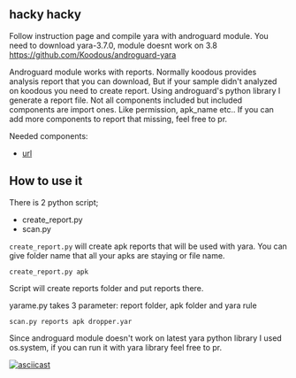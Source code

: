 ## hacky hacky 

Follow instruction page and compile yara with androguard module. You need to download yara-3.7.0, module doesnt work on 3.8
https://github.com/Koodous/androguard-yara

Androguard module works with reports. Normally koodous provides analysis report that you can download, But if your sample didn't analyzed on koodous you need to create report. Using androguard's python library I generate a report file. Not all components included but included components are import ones. Like permission, apk_name etc.. If you can add more components to report that missing, feel free to pr.

Needed components:

- [url](https://github.com/Koodous/androguard-yara/blob/master/androguard.c#L544)

## How to use it

There is 2 python script; 

- create_report.py
- scan.py
  
`create_report.py` will create apk reports that will be used with yara. You can give folder name that all your apks are staying or file name.

`create_report.py apk`

Script will create reports folder and put reports there.

yarame.py takes 3 parameter: report folder, apk folder and yara rule

`scan.py reports apk dropper.yar`

Since androguard module doesn't work on latest yara python library I used os.system, if you can run it with yara library feel free to pr.

[![asciicast](https://asciinema.org/a/4L0BKvO87RhNcxH62VbChszgP.svg)](https://asciinema.org/a/4L0BKvO87RhNcxH62VbChszgP)
